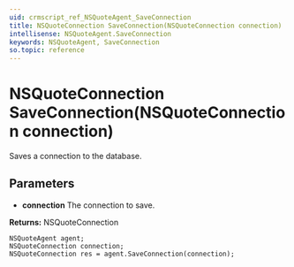 ```yaml
---
uid: crmscript_ref_NSQuoteAgent_SaveConnection
title: NSQuoteConnection SaveConnection(NSQuoteConnection connection)
intellisense: NSQuoteAgent.SaveConnection
keywords: NSQuoteAgent, SaveConnection
so.topic: reference
---
```


# NSQuoteConnection SaveConnection(NSQuoteConnection connection)

Saves a connection to the database.

## Parameters

* **connection** The connection to save.

**Returns:** NSQuoteConnection

```crmscript
NSQuoteAgent agent;
NSQuoteConnection connection;
NSQuoteConnection res = agent.SaveConnection(connection);
```

